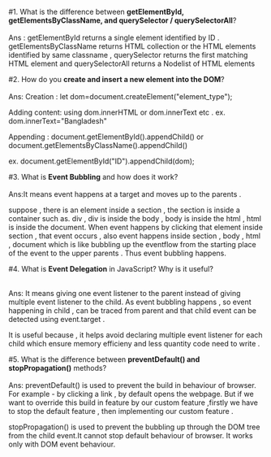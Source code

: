 

#1. What is the difference between **getElementById, getElementsByClassName, and querySelector / querySelectorAll**?<br><br>
Ans : getElementById returns a single element identified by ID . getElementsByClassName returns HTML collection or the HTML elements identified by same classname , querySelector returns the first matching HTML element and querySelectorAll returns a Nodelist of HTML elements 


#2. How do you **create and insert a new element into the DOM**?<br><br>
Ans: 
Creation : let dom=document.createElement("element_type");

Adding content: using  dom.innerHTML or dom.innerText etc . 
ex. dom.innerText="Bangladesh"

Appending : document.getElementById().appendChild() or document.getElementsByClassName().appendChild()

ex.  document.getElementById("ID").appendChild(dom);



#3. What is **Event Bubbling** and how does it work?<br><br>
Ans:It means event happens at a target and moves up to the parents . 

suppose , there is an element inside a section , the section is inside a container such as. div , div is inside the body , body is inside the html , html is inside the document. When event happens by clicking that element inside section , that event occurs , also event happens inside section , body , html , document which is like bubbling up the eventflow from the starting place of the event to the upper parents . Thus event bubbling happens.




#4. What is **Event Delegation** in JavaScript? Why is it useful?<br><br>

Ans:
 It means giving one event listener to the parent instead of giving multiple event listener to the child. As event bubbling happens , so event happening in child , can be traced from parent and that child event can be detected using event.target .

It is useful because , it helps avoid declaring multiple event listener for each child which ensure memory efficieny and less quantity code need to write .



#5. What is the difference between **preventDefault() and stopPropagation()** methods?
<br><br>
Ans: 
preventDefault() is used to prevent the build in behaviour of browser. For example - by clicking a link , by default opens the webpage. But if we want to override this build in feature by our custom feature ,firstly we have to stop the default feature , then implementing our custom feature .

stopPropagation() is used to prevent the bubbling up through the DOM tree from the child event.It cannot stop default behaviour of browser. It works only with DOM event behaviour.
